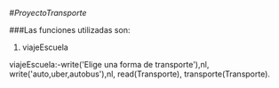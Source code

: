 #_ProyectoTransporte_

###Las funciones utilizadas son:
1. viajeEscuela


viajeEscuela:-write('Elige una forma de transporte'),nl,
	write('auto,uber,autobus'),nl,
	read(Transporte),
	transporte(Transporte).

